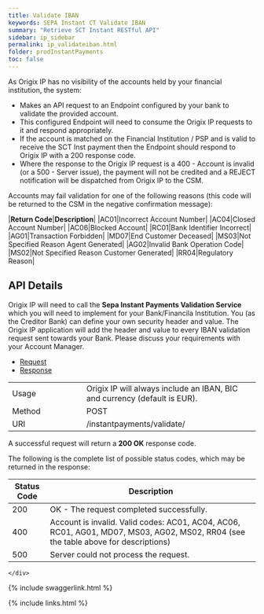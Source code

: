 ```yaml
---
title: Validate IBAN
keywords: SEPA Instant CT Validate IBAN
summary: "Retrieve SCT Instant RESTful API"
sidebar: ip_sidebar
permalink: ip_validateiban.html
folder: prodInstantPayments
toc: false
---
```


As Origix IP has no visibility of the accounts held by your financial institution, the system:

* Makes an API request to an Endpoint configured by your bank to validate the provided account.
* This configured Endpoint will need to consume the Origix IP requests to it and respond appropriately.
* If the account is matched on the Financial Institution / PSP and is valid to receive the SCT Inst payment then the Endpoint should respond to Origix IP with a 200 response code.
* Where the response to the Origix IP request is a 400 - Account is invalid (or a 500 - Server issue), the payment will not be credited and a REJECT notification will be dispatched from Origix IP to the CSM.

Accounts may fail validation for one of the following reasons (this code will be returned to the CSM in the negative confirmation message):

|**Return Code**|**Description**|
|AC01|Incorrect Account Number|
|AC04|Closed Account Number|
|AC06|Blocked Account|
|RC01|Bank Identifier Incorrect|
|AG01|Transaction Forbidden|
|MD07|End Customer Deceased|
|MS03|Not Specified Reason Agent Generated|
|AG02|Invalid Bank Operation Code|
|MS02|Not Specified Reason Customer Generated|
|RR04|Regulatory Reason|

## API Details

Origix IP will need to call the <b>Sepa Instant Payments Validation Service</b> which you will need to implement for your Bank/Financila Institution.
You (as the Creditor Bank) can define your own security header and value. The Origix IP application will add the header and value to every IBAN validation request sent towards your Bank. Please discuss your requirements with your Account Manager.

<ul id="profileTabs" class="nav nav-tabs">
    <li class="active"><a href="#profile" data-toggle="tab">Request</a></li>
    <li><a href="#about" data-toggle="tab">Response</a></li>
   
</ul>
  <div class="tab-content">
<div role="tabpanel" class="tab-pane active" id="profile">


  <table>
<colgroup>
<col width="30%" />
<col width="90%" />
</colgroup>

<tbody>
<tr>
<td markdown="span">Usage</td>
<td markdown="span">Origix IP will always include an IBAN, BIC and currency (default is EUR).</td>
</tr>
<tr>
<td markdown="span">Method</td>
<td markdown="span"><span class="label label-info">POST </span>
</td>
</tr>
<tr>
<td markdown="span">URI</td>
<td markdown="span">/instantpayments/validate/
</td>
</tr>
</tbody>
</table>



</div>

<div role="tabpanel" class="tab-pane" id="about">
<p>A successful request will return a <b>200 OK</b> response code.</p>
<p>The following is the complete list of possible status codes, which may be returned in the response:</p>
      
      
<table>
<colgroup>
<col width="10%" />
<col width="70%" />
</colgroup>
<thead>
<tr class="header">
<th>Status Code</th>
<th>Description</th>
</tr>
</thead>
<tbody>
<tr>
<td markdown="span">200</td>
<td markdown="span">OK - The request completed successfully.</td>
</tr>
<tr>
<td markdown="span">400</td>
<td markdown="span">Account is invalid. Valid codes: AC01, AC04, AC06, RC01, AG01, MD07, MS03, AG02, MS02, RR04 (see the table above for descriptions)
</td>
</tr>
<tr>
<td markdown="span">500</td>
<td markdown="span">Server could not process the request.
</td>
</tr>
</tbody>
</table>
      
    
    
    </div>


</div>

{% include swaggerlink.html %}


{% include links.html %}
